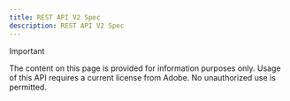 ```yaml
---
title: REST API V2 Spec
description: REST API V2 Spec
---
```


<InlineAlert variant="warning" slots="header, text"></InlineAlert>

Important

The content on this page is provided for information purposes only. Usage of this API requires a current license from Adobe. No unauthorized use is permitted.

<RedoclyAPIBlock src="/adobe-pass/restApiV2OpenApi.json" sortTagsAlphabetically></RedoclyAPIBlock>
